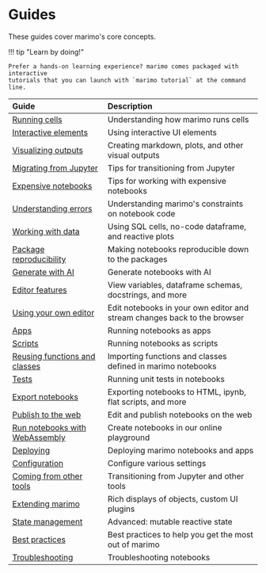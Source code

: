 # Guides

These guides cover marimo's core concepts.

!!! tip "Learn by doing!"

    Prefer a hands-on learning experience? marimo comes packaged with interactive
    tutorials that you can launch with `marimo tutorial` at the command line.

| Guide                                                 | Description                                                |
| :---------------------------------------------------- | :--------------------------------------------------------- |
| [Running cells](reactivity.md)                        | Understanding how marimo runs cells                        |
| [Interactive elements](interactivity.md)              | Using interactive UI elements                              |
| [Visualizing outputs](outputs.md)                     | Creating markdown, plots, and other visual outputs         |
| [Migrating from Jupyter](coming_from/jupyter.md)      | Tips for transitioning from Jupyter                        |
| [Expensive notebooks](expensive_notebooks.md)         | Tips for working with expensive notebooks                  |
| [Understanding errors](understanding_errors/index.md) | Understanding marimo's constraints on notebook code        |
| [Working with data](working_with_data/index.md)       | Using SQL cells, no-code dataframe, and reactive plots     |
| [Package reproducibility](package_reproducibility.md) | Making notebooks reproducible down to the packages         |
| [Generate with AI](generate_with_ai/index.md)         | Generate notebooks with AI                                 |
| [Editor features](editor_features/index.md)           | View variables, dataframe schemas, docstrings, and more    |
| [Using your own editor](editor_features/watching.md)  | Edit notebooks in your own editor and stream changes back to the browser |
| [Apps](apps.md)                                       | Running notebooks as apps                                  |
| [Scripts](scripts.md)                                 | Running notebooks as scripts                               |
| [Reusing functions and classes](reusing_functions.md) | Importing functions and classes defined in marimo notebooks |
| [Tests](testing/index.md)                             | Running unit tests in notebooks                            |
| [Export notebooks](exporting.md)                      | Exporting notebooks to HTML, ipynb, flat scripts, and more |
| [Publish to the web](publishing/index.md)             | Edit and publish notebooks on the web                      |
| [Run notebooks with WebAssembly](wasm.md)             | Create notebooks in our online playground                  |
| [Deploying](deploying/index.md)                       | Deploying marimo notebooks and apps                        |
| [Configuration](configuration/index.md)               | Configure various settings                                 |
| [Coming from other tools](coming_from/index.md)       | Transitioning from Jupyter and other tools                 |
| [Extending marimo](integrating_with_marimo/index.md)  | Rich displays of objects, custom UI plugins                |
| [State management](state.md)                          | Advanced: mutable reactive state                           |
| [Best practices](best_practices.md)                   | Best practices to help you get the most out of marimo      |
| [Troubleshooting](troubleshooting.md)                 | Troubleshooting notebooks                                  |
